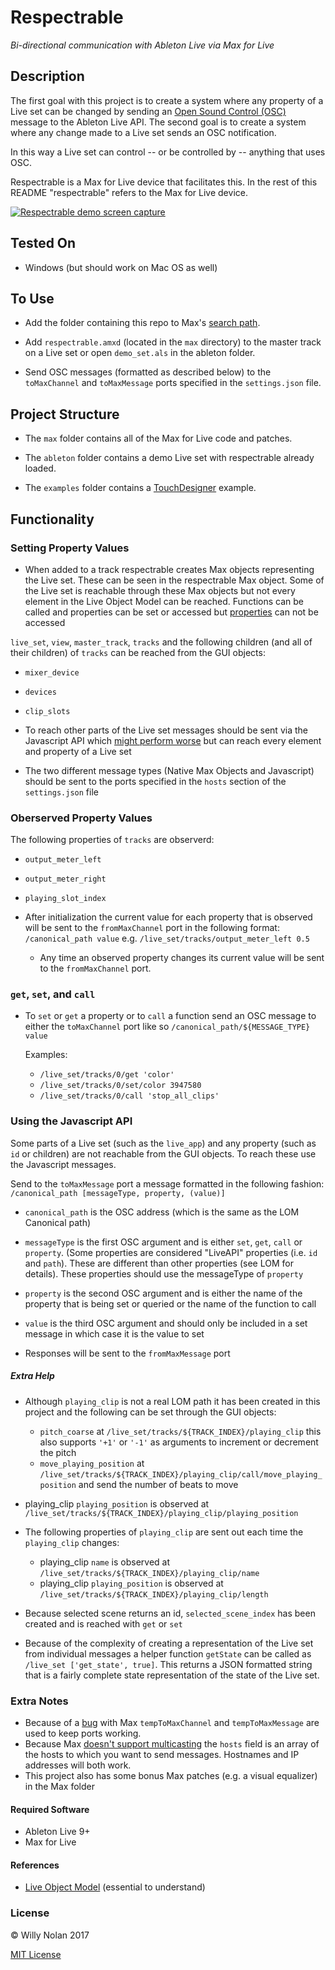# Respectrable
*Bi-directional communication with Ableton Live via Max for Live*

## Description
The first goal with this project is to create a system where any property of a Live set can be changed by sending an [Open Sound Control (OSC)](http://opensoundcontrol.org/introduction-osc) message to the Ableton Live API.
The second goal is to create a system where any change made to a Live set sends an OSC notification.

In this way a Live set can control -- or be controlled by -- anything that uses OSC.

Respectrable is a Max for Live device that facilitates this. In the rest of this README "respectrable" refers to the Max for Live device.

[![Respectrable demo screen capture](https://i.imgur.com/IFKorea.jpg)](https://www.youtube.com/watch?time_continue=2&v=L1oF4Amrf9k "Respectrable demo screen capture")

## Tested On
- Windows (but should work on Mac OS as well)

## To Use
- Add the folder containing this repo to Max's [search path](https://docs.cycling74.com/max7/vignettes/search_path).

- Add `respectrable.amxd` (located in the `max` directory) to the master track on a Live set or open `demo_set.als` in the ableton folder.

- Send OSC messages (formatted as described below) to the `toMaxChannel` and `toMaxMessage` ports specified in the `settings.json` file.

## Project Structure
- The `max` folder contains all of the Max for Live code and patches.

- The `ableton` folder contains a demo Live set with respectrable already loaded.

- The `examples` folder contains a [TouchDesigner](http://derivative.ca/) example.

## Functionality
### Setting Property Values
- When added to a track respectrable creates Max objects representing the Live set. These can be seen in the respectrable Max object.
Some of the Live set is reachable through these Max objects but not every element in the Live Object Model can be reached. 
Functions can be called and properties can be set or accessed but [properties](https://docs.cycling74.com/max5/vignettes/js/jsliveapi.html#header2) can not be accessed

`live_set`, `view`, `master_track`, `tracks` and the following children (and all of their children) of `tracks` can be reached from the GUI objects:
- `mixer_device`
- `devices`
- `clip_slots`

- To reach other parts of the Live set messages should be sent via the Javascript API which [might perform worse](https://cycling74.com/forums/javascript-performance-vs-max-objects/) but can reach every element and property of a Live set
- The two different message types (Native Max Objects and Javascript) should be sent to the ports specified in the `hosts` section of the `settings.json` file

### Oberserved Property Values
The following properties of `tracks` are observerd:
- `output_meter_left` 
- `output_meter_right` 
- `playing_slot_index`

- After initialization the current value for each property that is observed will be sent to the `fromMaxChannel` port in the following format: `/canonical_path value`
    e.g. `/live_set/tracks/output_meter_left 0.5`
    
  - Any time an observed property changes its current value will be sent to the `fromMaxChannel` port.

### `get`, `set`, and `call`
- To `set` or `get` a property or to `call` a function send an OSC message to either the `toMaxChannel` port like so `/canonical_path/${MESSAGE_TYPE} value`

	Examples:
	- `/live_set/tracks/0/get 'color'`
	- `/live_set/tracks/0/set/color 3947580`
	- `/live_set/tracks/0/call 'stop_all_clips'`

### Using the Javascript API
Some parts of a Live set (such as the `live_app`) and any property (such as `id` or children) are not reachable from the GUI objects. To reach these use the Javascript messages.

Send to the `toMaxMessage` port a message formatted in the following fashion: `/canonical_path [messageType, property, (value)]`

- `canonical_path` is the OSC address (which is the same as the LOM Canonical path)
- `messageType` is the first OSC argument and is either `set`, `get`, `call` or `property`. (Some properties are considered "LiveAPI" properties (i.e. `id` and `path`). These are different than other properties (see LOM for details). These properties should use the messageType of `property`
- `property` is the second OSC argument and is either the name of the property that is being set or queried or the name of the function to call
- `value` is the third OSC argument and should only be included in a set message in which case it is the value to set

- Responses will be sent to the `fromMaxMessage` port

##### Extra Help
- Although `playing_clip` is not a real LOM path it has been created in this project and the following can be set through the GUI objects:
	- `pitch_coarse` at `/live_set/tracks/${TRACK_INDEX}/playing_clip` this also supports `'+1'` or `'-1'` as arguments to increment or decrement the pitch
	- `move_playing_position` at `/live_set/tracks/${TRACK_INDEX}/playing_clip/call/move_playing_position` and send the number of beats to move

- playing_clip `playing_position` is observed at `/live_set/tracks/${TRACK_INDEX}/playing_clip/playing_position`

- The following properties of `playing_clip` are sent out each time the `playing_clip` changes:
	- playing_clip `name` is observed at `/live_set/tracks/${TRACK_INDEX}/playing_clip/name`
	- playing_clip `playing_position` is observed at `/live_set/tracks/${TRACK_INDEX}/playing_clip/length`

- Because selected scene returns an id, `selected_scene_index` has been created and is reached with `get` or `set`

- Because of the complexity of creating a representation of the Live set from individual messages a helper function `getState` can be called as `/live_set ['get_state', true]`.  This returns a JSON formatted string that is a fairly complete state representation of the state of the Live set.

### Extra Notes
- Because of a [bug](https://cycling74.com/forums/udpreceive-not-really-working-binding-for-osc/) with Max `tempToMaxChannel` and `tempToMaxMessage` are used to keep ports working.
- Because Max [doesn't support multicasting](https://cycling74.com/forums/udp-multicast-messages-without-java) the `hosts` field is an array of the hosts to which you want to send messages.  Hostnames and IP addresses will both work.
- This project also has some bonus Max patches (e.g. a visual equalizer) in the Max folder

#### Required Software
- Ableton Live 9+
- Max for Live

#### References
- [Live Object Model](https://docs.cycling74.com/max7/vignettes/live_object_model) (essential to understand)

### License

:copyright: Willy Nolan 2017

[MIT License](https://en.wikipedia.org/wiki/MIT_License)
